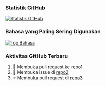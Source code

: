 ### Statistik GitHub

[![Statistik GitHub](https://github-readme-stats.vercel.app/api?username=naandan&show_icons=true&theme=radical)](https://github.com/anuraghazra/github-readme-stats)

### Bahasa yang Paling Sering Digunakan

[![Top Bahasa](https://github-readme-stats.vercel.app/api/top-langs/?username=naandan&layout=compact)](https://github.com/anuraghazra/github-readme-stats)

### Aktivitas GitHub Terbaru

<!--START_SECTION:activity-->
1. 🎉 Membuka pull request ke [repo1](https://github.com/naandan/naadan)
2. 💼 Membuka issue di [repo2](https://github.com/naandan/naandan)
3. ⭐️ Membuka pull request di [repo3](https://github.com/naandan/naandan)
<!--END_SECTION:activity-->

